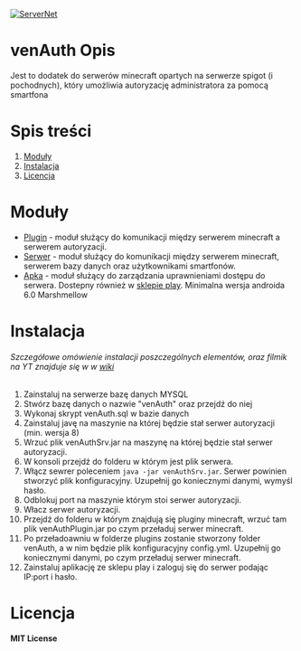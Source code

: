 [![ServerNet](https://i.imgur.com/EwBly0J.png)](https://servernet.pl/)
# venAuth Opis
Jest to dodatek do serwerów minecraft opartych na serwerze spigot (i pochodnych), który umożliwia autoryzację administratora za pomocą smartfona

# Spis treści
1. [Moduły](#Moduły)
2. [Instalacja](#Instalacja)
3. [Licencja](#Licencja)
 
  
# Moduły  <a name="Moduły"></a>
  - [Plugin](../../tree/plugin) - moduł służący do komunikacji między serwerem minecraft a serwerem autoryzacji.
  - [Serwer](../../tree/server) - moduł służący do komunikacji między serwerem minecraft, serwerem bazy danych oraz użytkownikami smartfonów.
  - [Apka](../../tree/newApp) - moduł służący do zarządzania uprawnieniami dostępu do serwera. Dostepny również w [sklepie play](https://play.google.com/store/apps/details?id=ventan.app.venauth). Minimalna wersja androida 6.0 Marshmellow

# Instalacja <a name="Instalacja"></a>
###### Szczegółowe omówienie instalacji poszczególnych elementów, oraz filmik na YT znajduje się w w [wiki](../../wiki)
  1. Zainstaluj na serwerze bazę danych MYSQL
  2. Stwórz bazę danych o nazwie "venAuth" oraz przejdź do niej
  3. Wykonaj skrypt venAuth.sql w bazie danych
  4. Zainstaluj javę na maszynie na której będzie stał serwer autoryzacji (min. wersja 8)
  5. Wrzuć plik venAuthSrv.jar na maszynę na której będzie stał serwer autoryzacji.
  6. W konsoli przejdź do folderu w którym jest plik serwera.
  7. Włącz sewrer poleceniem `java -jar venAuthSrv.jar`. Serwer powinien stworzyć plik konfiguracyjny. Uzupełnij go koniecznymi danymi, wymyśl hasło.
  8. Odblokuj port na maszynie którym stoi serwer autoryzacji.
  9. Włacz serwer autoryzacji.
  10. Przejdź do folderu w którym znajdują się pluginy minecraft, wrzuć tam plik venAuthPlugin.jar po czym przeładuj serwer minecraft.
  11. Po przeładoawniu w folderze plugins zostanie stworzony folder venAuth, a w nim będzie plik konfiguracyjny config.yml. Uzupełnij go koniecznymi danymi, po czym przeładuj serwer minecraft.
  12. Zainstaluj aplikację ze sklepu play i zaloguj się do serwer podając IP:port i hasło.
# Licencja <a name="Licencja"></a>

 **MIT License**
